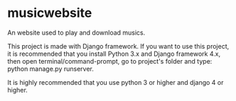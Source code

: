 # musicwebsite
An website used to play and download musics.

This project is made with Django framework. If you want to use this project, it is recommended that you install Python 3.x and Django framework 4.x, then open terminal/command-prompt, go to project's folder and type: python manage.py runserver.

It is highly recommended that you use python 3 or higher and django 4 or higher.
